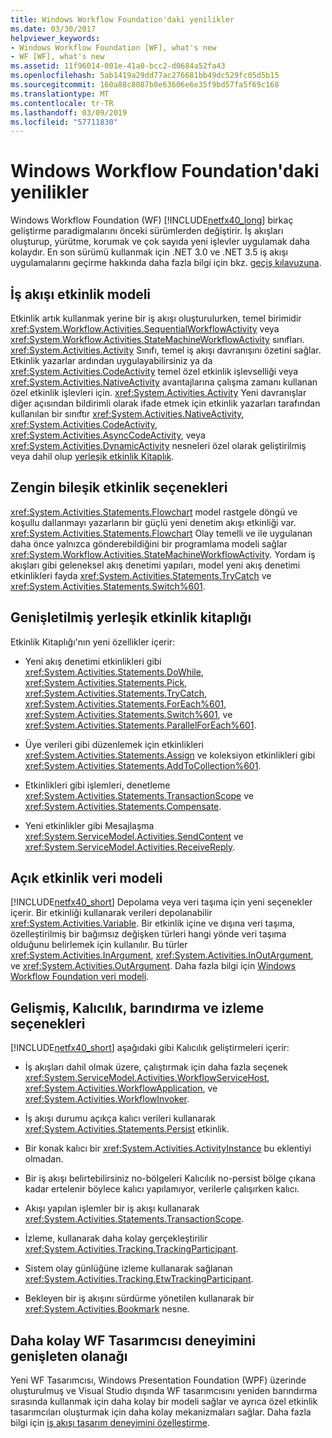 ```yaml
---
title: Windows Workflow Foundation'daki yenilikler
ms.date: 03/30/2017
helpviewer_keywords:
- Windows Workflow Foundation [WF], what's new
- WF [WF], what's new
ms.assetid: 11f96014-001e-41a0-bcc2-d0684a52fa43
ms.openlocfilehash: 5ab1419a29dd77ac276681bb49dc529fc05d5b15
ms.sourcegitcommit: 160a88c8087b0e63606e6e35f9bd57fa5f69c168
ms.translationtype: MT
ms.contentlocale: tr-TR
ms.lasthandoff: 03/09/2019
ms.locfileid: "57711830"
---
```

# <a name="whats-new-in-windows-workflow-foundation"></a>Windows Workflow Foundation'daki yenilikler
Windows Workflow Foundation (WF) [!INCLUDE[netfx40_long](../../../includes/netfx40-long-md.md)] birkaç geliştirme paradigmalarını önceki sürümlerden değiştirir. İş akışları oluşturup, yürütme, korumak ve çok sayıda yeni işlevler uygulamak daha kolaydır. En son sürümü kullanmak için .NET 3.0 ve .NET 3.5 iş akışı uygulamalarını geçirme hakkında daha fazla bilgi için bkz. [geçiş kılavuzuna](migration-guidance.md).  
  
## <a name="workflow-activity-model"></a>İş akışı etkinlik modeli  
 Etkinlik artık kullanmak yerine bir iş akışı oluşturulurken, temel birimidir <xref:System.Workflow.Activities.SequentialWorkflowActivity> veya <xref:System.Workflow.Activities.StateMachineWorkflowActivity> sınıfları. <xref:System.Activities.Activity> Sınıfı, temel iş akışı davranışını özetini sağlar. Etkinlik yazarlar ardından uygulayabilirsiniz ya da <xref:System.Activities.CodeActivity> temel özel etkinlik işlevselliği veya <xref:System.Activities.NativeActivity> avantajlarına çalışma zamanı kullanan özel etkinlik işlevleri için. <xref:System.Activities.Activity> Yeni davranışlar diğer açısından bildirimli olarak ifade etmek için etkinlik yazarları tarafından kullanılan bir sınıftır <xref:System.Activities.NativeActivity>, <xref:System.Activities.CodeActivity>, <xref:System.Activities.AsyncCodeActivity>, veya <xref:System.Activities.DynamicActivity> nesneleri özel olarak geliştirilmiş veya dahil olup [yerleşik etkinlik Kitaplık](net-framework-4-5-built-in-activity-library.md).  
  
## <a name="rich-composite-activity-options"></a>Zengin bileşik etkinlik seçenekleri  
 <xref:System.Activities.Statements.Flowchart> model rastgele döngü ve koşullu dallanmayı yazarların bir güçlü yeni denetim akışı etkinliği var. <xref:System.Activities.Statements.Flowchart> Olay temelli ve ile uygulanan daha önce yalnızca gönderebildiğini bir programlama modeli sağlar <xref:System.Workflow.Activities.StateMachineWorkflowActivity>. Yordam iş akışları gibi geleneksel akış denetimi yapıları, model yeni akış denetimi etkinlikleri fayda <xref:System.Activities.Statements.TryCatch> ve <xref:System.Activities.Statements.Switch%601>.  
  
## <a name="expanded-built-in-activity-library"></a>Genişletilmiş yerleşik etkinlik kitaplığı  
 Etkinlik Kitaplığı'nın yeni özellikler içerir:  
  
-   Yeni akış denetimi etkinlikleri gibi <xref:System.Activities.Statements.DoWhile>, <xref:System.Activities.Statements.Pick>, <xref:System.Activities.Statements.TryCatch>, <xref:System.Activities.Statements.ForEach%601>, <xref:System.Activities.Statements.Switch%601>, ve <xref:System.Activities.Statements.ParallelForEach%601>.  
  
-   Üye verileri gibi düzenlemek için etkinlikleri <xref:System.Activities.Statements.Assign> ve koleksiyon etkinlikleri gibi <xref:System.Activities.Statements.AddToCollection%601>.  
  
-   Etkinlikleri gibi işlemleri, denetleme <xref:System.Activities.Statements.TransactionScope> ve <xref:System.Activities.Statements.Compensate>.  
  
-   Yeni etkinlikler gibi Mesajlaşma <xref:System.ServiceModel.Activities.SendContent> ve <xref:System.ServiceModel.Activities.ReceiveReply>.  
  
## <a name="explicit-activity-data-model"></a>Açık etkinlik veri modeli  
 [!INCLUDE[netfx40_short](../../../includes/netfx40-short-md.md)] Depolama veya veri taşıma için yeni seçenekler içerir. Bir etkinliği kullanarak verileri depolanabilir <xref:System.Activities.Variable>. Bir etkinlik içine ve dışına veri taşıma, özelleştirilmiş bir bağımsız değişken türleri hangi yönde veri taşıma olduğunu belirlemek için kullanılır. Bu türler <xref:System.Activities.InArgument>, <xref:System.Activities.InOutArgument>, ve <xref:System.Activities.OutArgument>. Daha fazla bilgi için [Windows Workflow Foundation veri modeli](data-model.md).  
  
## <a name="enhanced-hosting-persistence-and-tracking-options"></a>Gelişmiş, Kalıcılık, barındırma ve izleme seçenekleri  
 [!INCLUDE[netfx40_short](../../../includes/netfx40-short-md.md)] aşağıdaki gibi Kalıcılık geliştirmeleri içerir:  
  
-   İş akışları dahil olmak üzere, çalıştırmak için daha fazla seçenek <xref:System.ServiceModel.Activities.WorkflowServiceHost>, <xref:System.Activities.WorkflowApplication>, ve <xref:System.Activities.WorkflowInvoker>.  
  
-   İş akışı durumu açıkça kalıcı verileri kullanarak <xref:System.Activities.Statements.Persist> etkinlik.  
  
-   Bir konak kalıcı bir <xref:System.Activities.ActivityInstance> bu eklentiyi olmadan.  
  
-   Bir iş akışı belirtebilirsiniz no-bölgeleri Kalıcılık no-persist bölge çıkana kadar ertelenir böylece kalıcı yapılamıyor, verilerle çalışırken kalıcı.  
  
-   Akışı yapılan işlemler bir iş akışı kullanarak <xref:System.Activities.Statements.TransactionScope>.  
  
-   İzleme, kullanarak daha kolay gerçekleştirilir <xref:System.Activities.Tracking.TrackingParticipant>.  
  
-   Sistem olay günlüğüne izleme kullanarak sağlanan <xref:System.Activities.Tracking.EtwTrackingParticipant>.  
  
-   Bekleyen bir iş akışını sürdürme yönetilen kullanarak bir <xref:System.Activities.Bookmark> nesne.  
  
## <a name="easier-ability-to-extend-wf-designer-experience"></a>Daha kolay WF Tasarımcısı deneyimini genişleten olanağı  
 Yeni WF Tasarımcısı, Windows Presentation Foundation (WPF) üzerinde oluşturulmuş ve Visual Studio dışında WF tasarımcısını yeniden barındırma sırasında kullanmak için daha kolay bir modeli sağlar ve ayrıca özel etkinlik tasarımcıları oluşturmak için daha kolay mekanizmaları sağlar. Daha fazla bilgi için [iş akışı tasarım deneyimini özelleştirme](customizing-the-workflow-design-experience.md).
